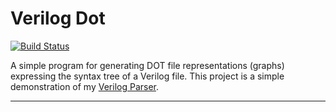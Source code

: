 
# Verilog Dot

[![Build Status](https://travis-ci.org/ben-marshall/verilog-dot.svg?branch=master)](https://travis-ci.org/ben-marshall/verilog-dot)

A simple program for generating DOT file representations (graphs) expressing
the syntax tree of a Verilog file. This project is a simple demonstration
of my [Verilog Parser](https://github.com/ben-marshall/verilog-parser).

---
